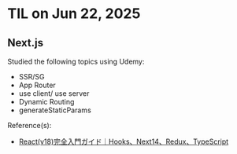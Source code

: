 # TIL on Jun 22, 2025
## Next.js
Studied the following topics using Udemy:

- SSR/SG
- App Router
- use client/ use server
- Dynamic Routing
- generateStaticParams

Reference(s): 
- [React(v18)完全入門ガイド｜Hooks、Next14、Redux、TypeScript](https://www.udemy.com/course/react-complete-guide)